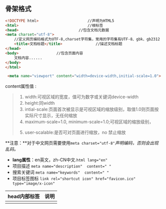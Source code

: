 ## 骨架格式

```html
<!DOCTYPE html>                      //声明为HTML5 
<html>                               //根标签 
<head>                           //包含文档元数据 	
<meta charset="utf-8">  
  	//定义网页编码格式为UTF-8,charset字符集，常用的字符集有UTF-8、gbk、gb2312 
    <title>文档标题</title>               //描述文档标题 
</head>  
<body>                 //包含页面内容 	
    文档内容...... 
</body>  
</html>
```

```html
 <meta name="viewport" content="width=device-width,initial-scale=1.0">
```

content属性值 :

> 1.  width:可视区域的宽度，值可为数字或关键词device-width
> 2. height:同width
> 3. intial-scale:页面首次被显示是可视区域的缩放级别，取值1.0则页面按实际尺寸显示，无任何缩放
> 4. maximum-scale=1.0, minimum-scale=1.0;可视区域的缩放级别，
>
> <!--（maximum-scale用户可将页面放大的程序，1.0将禁止用户放大到实际尺寸之上。）-->
>
> 5.  user-scalable:是否可对页面进行缩放，no 禁止缩放

**注意：**对于中文网页需要使用`meta charset="utf-8"`*声明编码，否则会出现乱码。*

- **lang属性**：en英文，zh-CN中文.`html lang="en"`
- 项目描述  `meta name="description"  content=" "`
- 搜索关键词  `meta name="keywords"  content=" "`
- 项目标签图标  `link rel="shortcut icon" href="favicon.ico" type="image/x-icon"`

| head内部标签 | 说明                                   |
| :----------: | :------------------------------------- |
|   <title>    | 定义网页的标题                         |
|    <meta>    | 定义网页的基本信息（供搜索引擎）       |
|   <style>    | 定义CSS样式                            |
|    <link>    | 链接外部CSS文件或脚本文件              |
|   <script>   | 定义脚本语言                           |
|    <base>    | 定义页面所有链接的基础定位（用得很少） |

## 标签

### 排版标签

**（显示网页结构，用于网页布局）**

- **h**元素标题元素,HTML 标题（Heading）是通过 h1 - h6 标签来定义的，`h1`定义最大的标题**, ** `h6`定义最小的标题。
- **p**元素段落标签, `<p >文本内容/<p>`>定义一个段落。
- **hr** 元素（单标签）可用于分隔内容,`hr/`定义水平线
- **br**元素(单标签），强制换行
- **div**元素是块级元素，它可用于组合其他 HTML 元素的容器。一行只能放一行div
- **span**元素，**文本**一行可以用好几个span

### 文本格式化标签✍

- **b**元素定义加粗文本，strong 的意思是 "强调"。**strong**使用更多，语义更强烈。
- **em**元素加重字体，**i**元素定义斜体字。**em**使用更多，语义更强烈。
- **s**元素和**del**元素使文字以加删除线方式显示。**del**使用更多，语义更强烈
- **u**元素和**ins**元素使文字以加下划线方式显示。**ins**使用更多，语义更强烈
- **sup**设置上标，**sub**设置下标

### 图像标签⭐ img

语法如下：

```html
 <img src="" alt="" title="" width="">
```

- **src**属性（属性值：url）描述图像路径。
- **alt**属性（属性值：文本）描述不能显示时的替换文本。
  > alt=“ ”时，即alt设为空，通常不会被屏幕阅读器处理
  >
  > alt=“XXX”，无图片是**显示文本内容XXX**
- **title**属性（属性值：文本）鼠标悬停时显示的内容
- **width**属性，height属性修改图像大小，用于设置图像的高度与宽度，属性值：像素

### 链接标签⭐ a

语法如下

```html
<a href="跳转目标" target="-目标窗口的弹出方式"> 文本或图像 </a>
```

- **href**属性，作用：用于指定链接目标的url地址，（必须属性）当为标签应用href属性

- **target**属性，用于指定链接的打开方式

- | target属性值 | 说明                           |
  | :----------- | :----------------------------- |
  | _self ⭐      | 默认方式，即在当前窗口打开链接 |
  | _blank ⭐     | 在一个全新的空白窗口中打开链接 |
  | _top         | 在顶层框架中打开链接           |
  | _parent      | 在当前框架的上一层里打开链接   |

### div ✊span ✊ label

> > - div是块元素，可以包含任何块元素和行内元素，不会与其他元素位于同一行
> > - span 是行内元素，可以与其他行内元素位于同一行。
>
> > - div常用于页面中较大块的结构划分，然后配合CSS来操作
> > - span 一般用来包含文字等, 它没有结构的意义，纯粹是应用样式。当其他行内元素都不适合的时候，可以用span来配合CSS 操作。
>
> > - div和span是无语义标签，但label 是有语义标签。
> > - label 只适用于表单中，用于显示在输入控件旁边的说明性文字。

### 块元素和行内元素

1. 常见块元素有：h1~h6、p、hr、div等。
2. 常见行内元素有：strong、em、span等。

### 注释

> 快捷键：ctrl+?或ctrl+shift+/

### **预格式标签pre**

（不常用，不好控制）：按照原先规划好的文字格式显示页面，保留空格和换行等。

### **特殊符号**

特殊符号表：http://www.lvyestudy.com/html/special-symbols

​			空格——&nbsp；

```html
	    <——&lt；
	    >——&gt；
	   ........
```

### 标签属性

- 标签可以拥有多个属性，必须写在开始标签中，位于标签名后面。
- 属性之间不分先后顺序，标签名与属性、属性与属性之前均以空格分开。
- 属性总是以名称/值对的形式出现，**比如：name="value"**。

### time—datetime👉HTML5

- `time`是一个行内标签，用于在页面中呈现日期或时间
- `datetime`属性保存了日期的有效格式，辅助设备可以访问这个值。

通过标准化时间格式，即使时间在文本中是以非正式的或口语化的形式编写，辅助设备依然可以获取准确的时间和日期。

举个例子：

```html
<time datetime="2013-02-13">last Wednesday</time>, which ended in a draw.
```

### accesskey 属性

> ——在链接之间快速导航（html）

HTML 提供`accesskey`属性，用于指定激活标签或者使标签获得焦点的快捷键。

HTML5 允许在任何标签上使用这个属性。该属性对于交互类标签（如链接、按钮、表单控件等）十分有用。

举个例子：

```html
<button accesskey="b">Important Button</button>
```

### tabindex属性

当它在标签上时，表示标签可以获得焦点。它的值**可以是零、负整数及正整数**，并决定了标签的行为。

当用户在页面中使用 tab 键时，有些标签，如：链接、表单控件，可以自动获得焦点。它们获得焦点的顺序与它们出现在文档流中的顺序一致。我们可以通过将`tabindex`属性值设为 0，来给其他标签赋予相同的功能，如：`div`、`span`、`p`等。举个例子：

```html
<div tabindex="0">I need keyboard focus!</div>
```

**注意：**
`tabindex`属性值为负整数（通常为 -1）的标签也是有焦点的，只是不可以通过 tab 键来获得焦点。这种方法通常用于以编程的方式使内容获得焦点（如：激活用于弹出框的`div`标签），但是它超出了当前挑战的范围。

> 使用 tabindex 指定多个元素的键盘焦点顺序
>
> > - `tabindex`属性值为 1 的标签将首先获得键盘焦点，
> > - 然后焦点将按照指定的`tabindex`的值（如：2，3 等）的顺序进行移动，
> > - 直到回到默认的或`tabindex`值为 0 的标签上，如此循环。



## 路径⭐❗

- 目录文件夹：根目录

### 相对路径

当保存于不用目录的网页引用同一个文件时，所使用的路径将不相同。

> - 同一级的相对路径：只需输入图像的名称即可
> - 下一级的相对路径（“儿子”）：同级文件夹/图像名称
> - 上一级的相对路径：../（../../......"两级")图像所处文件夹/图像名称

### 绝对路径

- 当所有网页引用同一个文件夹时，所使用的路径都是一样的（不提倡用），或完整的网页地址。

分类：1.常规元素（双标签） 2.空元素（单标签）

关系：1.嵌套关系（“父子关系”）  2.并列关系（“兄弟关系”）

应用：排版标签 文本格式标签 图像标签  链接 相对路径，绝对路径的使用

### 描点定位

1.找目标:使用相应的id名标注跳转位置

2.使用`<a href="#id名>链接文本(被点击)</a>`

### base元素

1.base可以设置整体链接的打开状态

2.base写到`<head></head>`



## 表格👉table

作用：常见显示、展示表格式数据

| 标签  | 语义                          | 说明   |
| :---- | :---------------------------- | :----- |
| table | table（表格）                 | 表格   |
| tr    | table row（表格行）           | 行标签 |
| td    | table data cell（表格单元格） | 单元格 |

### **创建**表格

```html
<table >             //定义一个表格标签   
<tr>                                      //行标签        
    <td>Header 1</td>          //一个单元格，就像一个容器，可以容纳所有元素        
    <td>Header 2</td>    
</tr> 
</table>
```

### 属性

> 1. **boder**表格边框（默认boder="0")   width表格宽度   height表格高度
>
> 2. **alight**设置表格在网页中的水平对齐方式：left、right、center（居中对齐）
>
> 3. **cellspacing**设置单元格和单元格的距离
>
> 4. **cellpadding**设置单元格内容与单元格边框的距离



### 表格结构

| 标签  | 语义         | 说明           |
| :---- | :----------- | :------------- |
| thead | table head   | 表头           |
| tbody | table body   | 表身           |
| tfoot | table foot   | 表脚           |
| th    | table header | 表头单元格标签 |

表格完整结构

```html
<table>

    <caption>表格标题</caption>

    <!--表头-->
    <thead>
        <tr>
            <th>表头单元格1</th>
    		<th>表头单元格2</th>
        </tr>
    </thead>

    <!--表身-->
    <tbody>
        <!---第一行-->
        <tr>
            <td>标准单元格1</td>
            <td>标准单元格2</td>
        </tr>
        <!---第二行-->
        <tr>
            <td rowspan="2">标准单元格1</td>
            <td>标准单元格2</td>
        </tr>
        <!---第二行-->
        <tr>
            <td>标准单元格1</td>
        </tr>
    </tbody>

    <!--表脚-->
    <tfoot>
        <tr>
            <td>标准单元格1</td>
            <td>标准单元格2</td>
        </tr>
    </tfoot>
</table>
```



### 合并单元格

1. 跨**行**合并：rowspan="合并单元格的个数"
2. 跨**列**合并：colspan="合并单元格的个数"

合并顺序：先上 后下 先左 后右（记得得删除多余的单元格）



## 表单

（收集用户信息）

### input 控件

单标签**type**属性设置不同的属性值用来指定不同的控件类型  

`<input type="属性值"/>`			

> 1. **text **👉单行文本输入框	
> 2. **password **👉 密码输入框	
> 3. **radio **👉 单选按钮：通过相同name可以实现单选
> 4. **checkbox** 👉 复选框
> 5. **button** 👉 普通按钮，需要填写value值=> `<buttom value="submit">`



#### 属性值

**value**属性 ——值  `<input value="值"/>`

| 属性值 | 含义                                |
| :----: | ----------------------------------- |
| submit | 提交按钮                            |
|  rest  | 重置按钮                            |
| image  | 图像形式的提交按钮，必须包含src属性 |
|  file  | 文件域                              |
|  date  | 时间选择器                          |

**name**属性 ——后台可以通过这个名字找到这个表单

**checked**属性——表示默认选中状态，较常见于单选按钮和复选按钮-checked="checked"

**hidden**属性可以隐藏输入框



### **label**标签

——作用：用于绑定一个表单元素，当点击label标签的时候，被绑定的表单元素就会获得输入焦点。

- `<label>文本<input type="属性值" /></label>`
- `<label for="id名">文本</label><input type="属性值"  id="id名" />`



### **textarea**

控件（文本域）：可多行输入文本

`<textarea rows="行数" cols="列数">多行文本框内容</textarea>`



### **select**

下拉列表（少）

<select>                                   //至少包含一对option          
	<option>选项 1</option>          //select="select"时，默认选中项
	<option>选项 2</option>
	.....     
</select>
```css
<select>                                   //至少包含一对option          
	<option>选项 1</option>          //select="select"时，默认选中项
	<option>选项 2</option>
	.....     
</select>
```




### **form表单域**

```css
<form action="url地址"  method="提交方式get"内容显示"/post“内容不显示"   name="表单名称">
		各种单元控件                         //name的重要性 	     
</form>
```



## 列表

（用来布局，自由组合度更高）

| 标签 | 语义            | 说明     |
| :--- | :-------------- | :------- |
| ol   | ordered list    | 有序列表 |
| ul   | unordered list  | 无序列表 |
| dl   | definition list | 定义列表 |

### ul无序列表

```html
<ul>                                   //不能输入其他标签    
    <li>Header 1</li>          //一个容器，可以存放其他元素    
    <li>Header 2</li> 
</ul>
```



### ol有序列表

```html
<ol>                                   //不能输入其他标签    
    <li>Header 1</li>          //一个容器，可以存放其他元素    
    <li>Header 2</li> 
</ol>
```



### dl自定义列表

对术语的解释与描述

```html
<dl>   
    <dt>Header 1</dt>          //名词一    
    	<dd>Header 2</dd>          //名词一的解释    
    <dt>Header 1</dt>          //名词二    
    	<dd>Header 2</dd>          //名词二的解释 
</dl>
```





## 浮动框架iframe

优点：

1. 可以完全由设计者定义宽度和高度，并且可以放置在一个网页的任何位置
2. 在浏览器窗口中嵌套的子窗口，整个页面并不一定是框架页面，但要包含一个框架窗口
3. 可以完全由指定宽度和高度决定。

语法：

```html
<iframe src="浮动框架的源文件" width="浮动框架的宽" height="浮动框架的高"></iframe>
```

PS：src属性是iframe的必须属性，它定义浮动框架页面的源文件地址

### scrolling

——是否显示滚动条

```html
<iframe src="浮动框架的源文件" width="浮动框架的宽" height="浮动框架的高" scrolling="取值"></iframe>
```

| scrolling属性值 | 说明                                                         |
| :-------------- | :----------------------------------------------------------- |
| auto            | 默认值，整个表格在浏览器页面中左对齐                         |
| yes             | 总是显示滚动条，即使页面内容不足以撑满框架范围，滚动条的位置也预留 |
| no              | 在任何情况下都不显示滚动条                                   |



## 语义化

### 标题语义化

1. 一个页面只能有一个h1标签
2. h1~h6之间不要出现断层：即按照“hl、h2、h3、h4”这样的顺序依次 排列下来，不要出现“hl、h3、h4”而漏掉h2的情况。
3. 不要用h1~h6来定义样式
4. 不要用div来代替h1~h6

### 图片语义化

1. **alt**属性和**title**属性
2. **figure** 元素和**figcaption**元素 👉 HTML5

> figure元素用于包含图片和图注，figcaption元素用于表示图注文字

### 表格语义化

PS：对于这种表格数据形式, 最好的选择还是table

### 表单语义化

#### label 标签

> label标签用于显示在输入控件旁边的说明性文字，即将某个表单元素和某段说明文字关联起来

语法：

`<label for=""> 说明性文字 </label>`

说明：

①语义上绑定了 label元素和表单元素。

②增强了鼠标可用性。也就是说我们点击label中的文本时，其所关联的表单元素也会 获得焦点。

关联方式：

```html
<div>
    <input id="cbk" type="checkbox" /><label for="cbk"> 复选框 </label> 
	<label>复选框<input id="cbk" type="checkbox"/></label>
</div>
```

#### fieldset标签和legend标签。

1. 增强表单的语义
2. 可以定义fieldset元素的disabled属性来禁用整个组中的表单元素



通常还会使用`legend`标签来为单选按钮组提供文字说明。屏幕阅读器也可以朗读这些文字。

当选项的含义很明确时，如：性别选择，`fieldset`标签与`legend`标签就可以省略。这时，使用含有`for`属性的`label`标签就足够了。

举个例子：

```html
<form action="index.aspx" method="post">
	<fieldset>
    	<legend>登录绿叶学习网</legend>
                <p>
                    <label for="name"> 账号：</1abel><input type="text" id="name" name="name" />
                </p>
                <label for="pwd"> 密码：</label><input type="password" id="pwd" name="pwd" />
                </p>
                <input type="checkbox" id="remember-me" name="remember-me" /> <label for="remember-me"> 记住我 </label>
                <input type="submit" value="登录" />            
	</fieldset>
```

下面是代码实现的界面：

<form action="index.aspx" method="post">
        <fieldset>
            <legend>登录绿叶学习网</legend>
            <p>
                <label for="name"> 账号：</1abel><input type="text" id="name" name="name" />
            </p>
            <label for="pwd"> 密码：</label><input type="password" id="pwd" name="pwd" />
            </p>
            <input type="checkbox" id="remember-me" name="remember-me" /> <label for="remember-me"> 记住我 </label>
            <input type="submit" value="登录" />
    	 </fieldset>

### 其他语义化

换行符 `<br/>`

无序列表ul

strong标签和em标签

del标签和ins标签

……


